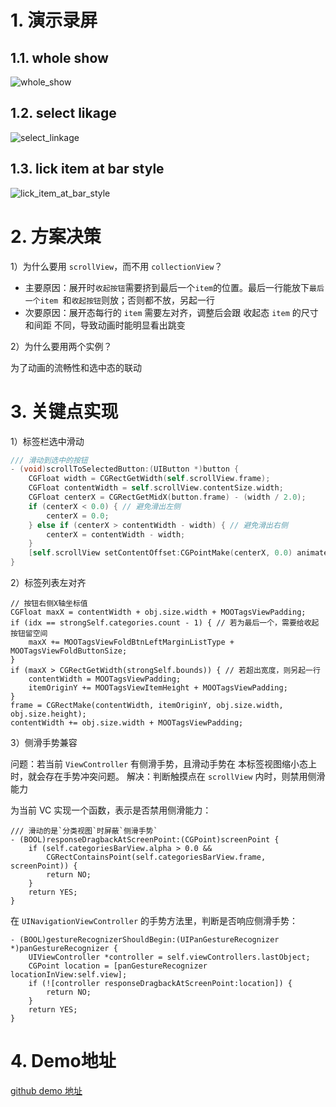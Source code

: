
# 1. 演示录屏

## 1.1. whole show
![whole_show](/assets/whole_show.gif)

## 1.2. select likage
![select_linkage](/assets/select_linkage.gif)

## 1.3. lick item at bar style
![lick_item_at_bar_style](/assets/lick_item_at_bar_style.gif)


# 2. 方案决策

1）为什么要用 `scrollView`，而不用 `collectionView`？

* 主要原因：展开时`收起按钮`需要挤到最后一个`item`的位置。最后一行能放下`最后一个item `和`收起按钮`则放；否则都不放，另起一行
* 次要原因：展开态每行的 `item` 需要左对齐，调整后会跟 收起态 `item` 的尺寸和间距 不同，导致动画时能明显看出跳变

2）为什么要用两个实例？

为了动画的流畅性和选中态的联动


# 3. 关键点实现

1）标签栏选中滑动
```objective-c
/// 滑动到选中的按钮
- (void)scrollToSelectedButton:(UIButton *)button {
    CGFloat width = CGRectGetWidth(self.scrollView.frame);
    CGFloat contentWidth = self.scrollView.contentSize.width;
    CGFloat centerX = CGRectGetMidX(button.frame) - (width / 2.0);
    if (centerX < 0.0) { // 避免滑出左侧
        centerX = 0.0;
    } else if (centerX > contentWidth - width) { // 避免滑出右侧
        centerX = contentWidth - width;
    }
    [self.scrollView setContentOffset:CGPointMake(centerX, 0.0) animated:YES];
}
```

2）标签列表左对齐
```
// 按钮右侧X轴坐标值
CGFloat maxX = contentWidth + obj.size.width + MOOTagsViewPadding;
if (idx == strongSelf.categories.count - 1) { // 若为最后一个，需要给收起按钮留空间
    maxX += MOOTagsViewFoldBtnLeftMarginListType + MOOTagsViewFoldButtonSize;
}
if (maxX > CGRectGetWidth(strongSelf.bounds)) { // 若超出宽度，则另起一行
    contentWidth = MOOTagsViewPadding;
    itemOriginY += MOOTagsViewItemHeight + MOOTagsViewPadding;
}
frame = CGRectMake(contentWidth, itemOriginY, obj.size.width, obj.size.height);
contentWidth += obj.size.width + MOOTagsViewPadding;
```

3）侧滑手势兼容

问题：若当前 `ViewController` 有侧滑手势，且滑动手势在 本标签视图缩小态上时，就会存在手势冲突问题。
解决：判断触摸点在 `scrollView` 内时，则禁用侧滑能力

为当前 VC 实现一个函数，表示是否禁用侧滑能力：
```
/// 滑动的是`分类视图`时屏蔽`侧滑手势`
- (BOOL)responseDragbackAtScreenPoint:(CGPoint)screenPoint {
    if (self.categoriesBarView.alpha > 0.0 &&
        CGRectContainsPoint(self.categoriesBarView.frame, screenPoint)) {
        return NO;
    }
    return YES;
}
```
在 `UINavigationViewController` 的手势方法里，判断是否响应侧滑手势：
```
- (BOOL)gestureRecognizerShouldBegin:(UIPanGestureRecognizer *)panGestureRecognizer {
    UIViewController *controller = self.viewControllers.lastObject;
    CGPoint location = [panGestureRecognizer locationInView:self.view];   
    if (![controller responseDragbackAtScreenPoint:location]) {
        return NO;
    }
    return YES;
}
```

# 4. Demo地址

[github demo 地址](https://github.com/mxh-mo/MODemo/tree/main/MODemo/MODemoOC/MOOTagsView)

